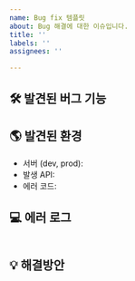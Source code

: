 ```yaml
---
name: Bug fix 템플릿
about: Bug 해결에 대한 이슈입니다.
title: ''
labels: ''
assignees: ''

---
```


## 🛠️ 발견된 버그 기능
<!--어떤 부분에서 버그가 나오는지 기입합니다.-->

## 🌎 발견된 환경
- 서버 (dev, prod):
- 발생 API:
- 에러 코드:

## 💻 에러 로그
<!--에러 로그를 기입합니다.-->
```
```
## 💡 해결방안
<!--해당 에러를 어떻게 해결할 것인지, 어떻게 임시적 처리를 진행해야 하는지 상세히 기입합니다.-->
